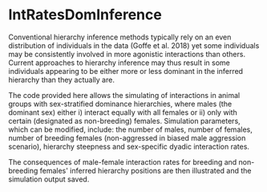 # IntRatesDomInference

Conventional hierarchy inference methods typically rely on an even distribution of individuals in the data (Goffe et al. 2018) yet some individuals may be consistently involved in more agonistic interactions than others. Current approaches to hierarchy inference may thus result in some individuals appearing to be either more or less dominant in the inferred hierarchy than they actually are.

The code provided here allows the simulating of interactions in animal groups with sex-stratified dominance hierarchies, where males (the dominant sex) either i) interact equally with all females or ii) only with certain (designated as non-breeding) females. Simulation parameters, which can be modified, include: the number of males, number of females, number of breeding females (non-aggressed in biased male aggression scenario), hierarchy steepness and sex-specific dyadic interaction rates.

The consequences of male-female interaction rates for breeding and non-breeding females' inferred hierarchy positions are then illustrated and the simulation output saved.
